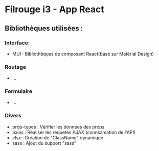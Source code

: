 # Filrouge i3 - App React

## Bibliothèques utilisées :

### Interface:
- MUI : Bibliothèques de composant React(basé sur Matérial Design)

### Routage
- ...
### Formulaire
- ...
### Divers
- prop-types : Vérifier les données des props
- axios : Réaliser les requetes AJAX (connsamation de l'API)
- clsx : Création de "ClassName" dynamique
- sass : Ajout du support "sass"

